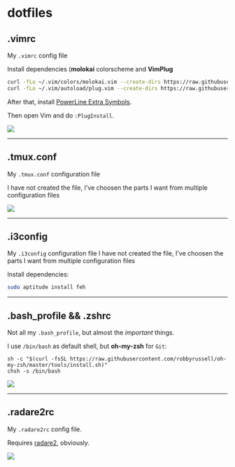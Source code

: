 # dotfiles

## .vimrc

My `.vimrc` config file

Install dependencies (**molokai** colorscheme and **VimPlug**

~~~~bash
curl -fLo ~/.vim/colors/molokai.vim --create-dirs https://raw.githubusercontent.com/tomasr/molokai/master/colors/molokai.vim
curl -fLo ~/.vim/autoload/plug.vim --create-dirs https://raw.githubusercontent.com/junegunn/vim-plug/master/plug.vim
~~~~

After that, install [PowerLine Extra Symbols](https://github.com/ryanoasis/powerline-extra-symbols).

Then open Vim and do `:PlugInstall`.

![](https://i.imgur.com/QRHQb1T.png)

***

## .tmux.conf

My `.tmux.conf` configuration file

I have not created the file, I've choosen the parts I want from multiple configuration files

![](https://i.imgur.com/6s6ZfoG.png)

***

## .i3config

My `.i3config` configuration file
I have not created the file, I've choosen the parts I want from multiple configuration files

Install dependencies:

~~~~bash
sudo aptitude install feh
~~~~

***

## .bash_profile && .zshrc

Not all my `.bash_profile`, but almost the *important* things.

I use `/bin/bash` as default shell, but **oh-my-zsh** for `Git`:

````
sh -c "$(curl -fsSL https://raw.githubusercontent.com/robbyrussell/oh-my-zsh/master/tools/install.sh)"
chsh -s /bin/bash
````

![](https://i.imgur.com/Ov4hUZp.png)

***

## .radare2rc

My `.radare2rc` config file.

Requires [radare2](https://github.com/radare/radare2), obviously.

![](https://i.imgur.com/WX1bKL8.png)
